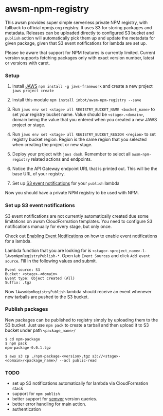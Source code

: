 # awsm-npm-registry

This awsm provides super simple serverless private NPM registry, with fallback to official npmjs.org registry. It uses S3 for storing packages and metadata. Releases can be uploaded directly to configured S3 bucket and `publish` action will automatically pick them up and update the metadata for given package, given that S3 event notifications for lambda are set up.

Please be aware that support for NPM features is currently limited. Current version supports fetching packages only with exact version number, latest or versions with caret.

### Setup

1. Install [JAWS](http://jawsframework.com) `npm install -g jaws-framework` and create a new project `jaws project create`

2. Install this module `npm install inbot/awsm-npm-registry --save`

3. Run `jaws env set <stage> all REGISTRY_BUCKET_NAME <bucket_name>` to set your registry bucket name. Value should be `<stage>.<domain>`, domain being the value that you entered when you created a new JAWS project or stage.

4. Run `jaws env set <stage> all REGISTRY_BUCKET_REGION <region>` to set registry bucket region. Region is the same region that you selected when creating the project or new stage.

5. Deploy your project with `jaws dash`. Remember to select all `awsm-npm-registry` related actions and endpoints.

6. Notice the API Gateway endpoint URL that is printed out. This will be the base URL of your registry.

7. Set up [S3 event notifications](#set-up-s3-event-notifications) for your `publish` lambda

Now you should have a private NPM registry to be used with NPM.


### Set up S3 event notifications

S3 event notifications are not currently automatically created due some limitations on awsm CloudFormation templates. You need to configure S3 notifications manually for every stage, but only once.

Check out [Enabling Event Notifications](http://docs.aws.amazon.com/AmazonS3/latest/UG/SettingBucketNotifications.html) on how to enable event notifications for a lambda.

Lambda function that you are looking for is  `<stage>-<project_name>-l-lAwsmNpmRegistryPublish-*`. Open tab `Event Sources` and click `Add event source`. Fill in the following values and submit.

```
Event source: S3
Bucket: <stage>-<domain>
Event type: Object created (All)
Suffix: .tgz
```

Now `lAwsmNpmRegistryPublish` lambda should receive an event whenever new tarballs are pushed to the S3 bucket.

### Publish packages

New packages can be published to registry simply by uploading them to the S3 bucket. Just use `npm pack` to create a tarball and then upload it to S3 bucket under path `<package_name>/`

```
$ cd npm-package
$ npm pack
npm-package-0.0.1.tgz

$ aws s3 cp ./npm-package-<version>.tgz s3://<stage>-<domain>/<package_name>/ --acl public-read
```

### TODO

- set up S3 notifications automatically for lambda via CloudFormation stack
- support for `npm publish`
- better support for [semver](https://github.com/npm/node-semver) version queries.
- better error handling for main action.
- authentication
